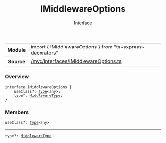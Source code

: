 
<header class="symbol-info-header"><h1 id="imiddlewareoptions">IMiddlewareOptions</h1><label class="symbol-info-type-label interface">Interface</label></header>
<!-- summary -->
<section class="symbol-info"><table class="is-full-width"><tbody><tr><th>Module</th><td><div class="lang-typescript"><span class="token keyword">import</span> { IMiddlewareOptions }&nbsp;<span class="token keyword">from</span>&nbsp;<span class="token string">"ts-express-decorators"</span></div></td></tr><tr><th>Source</th><td><a href="https://github.com/Romakita/ts-express-decorators/blob/v3.10.0/src//mvc/interfaces/IMiddlewareOptions.ts#L0-L0">/mvc/interfaces/IMiddlewareOptions.ts</a></td></tr></tbody></table></section>
<!-- overview -->


### Overview


<pre><code class="typescript-lang "><span class="token keyword">interface</span> IMiddlewareOptions <span class="token punctuation">{</span>
    useClass?<span class="token punctuation">:</span> <a href="#api/common/core/type"><span class="token">Type</span></a><<span class="token keyword">any</span>><span class="token punctuation">;</span>
    type?<span class="token punctuation">:</span> <a href="#api/common/mvc/middlewaretype"><span class="token">MiddlewareType</span></a><span class="token punctuation">;</span>
<span class="token punctuation">}</span></code></pre>


<!-- Parameters -->

<!-- Description -->

<!-- Members -->







### Members



<div class="method-overview">
<pre><code class="typescript-lang ">useClass?<span class="token punctuation">:</span> <a href="#api/common/core/type"><span class="token">Type</span></a><<span class="token keyword">any</span>></code></pre>
</div>




<hr/>



<div class="method-overview">
<pre><code class="typescript-lang ">type?<span class="token punctuation">:</span> <a href="#api/common/mvc/middlewaretype"><span class="token">MiddlewareType</span></a></code></pre>
</div>








